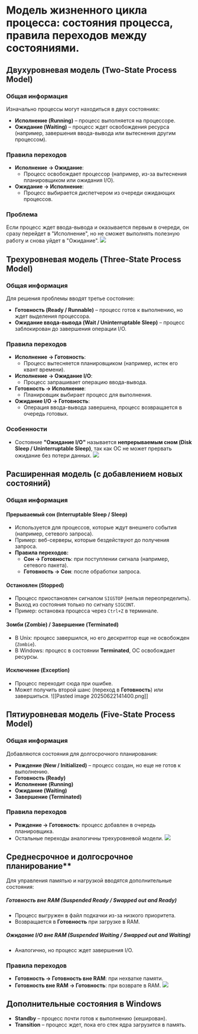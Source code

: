 # Модель жизненного цикла процесса: состояния процесса, правила переходов между состояниями.

## Двухуровневая модель (Two-State Process Model)
### Общая информация
Изначально процессы могут находиться в двух состояниях:  
- **Исполнение (Running)** – процесс выполняется на процессоре.  
- **Ожидание (Waiting)** – процесс ждет освобождения ресурса (например, завершения ввода-вывода или вытеснения другим процессом).  
### Правила переходов
- **Исполнение → Ожидание**:  
  - Процесс освобождает процессор (например, из-за вытеснения планировщиком или ожидания I/O).  
- **Ожидание → Исполнение**:  
  - Процесс выбирается диспетчером из очереди ожидающих процессов.  
### Проблема  
Если процесс ждет ввода-вывода и оказывается первым в очереди, он сразу перейдет в "Исполнение", но не сможет выполнять полезную работу и снова уйдет в "Ожидание".
![](../img/Pasted%20image%2020250622141003.png)

## Трехуровневая модель (Three-State Process Model)
### Общая информация
Для решения проблемы вводят третье состояние:  
- **Готовность (Ready / Runnable)** – процесс готов к выполнению, но ждет выделения процессора.  
- **Ожидание ввода-вывода (Wait / Uninterruptable Sleep)** – процесс заблокирован до завершения операции I/O.  
### Правила переходов
- **Исполнение → Готовность**:  
  - Процесс вытесняется планировщиком (например, истек его квант времени).  
- **Исполнение → Ожидание I/O**:  
  - Процесс запрашивает операцию ввода-вывода.  
- **Готовность → Исполнение**:  
  - Планировщик выбирает процесс для выполнения.  
- **Ожидание I/O → Готовность**:  
  - Операция ввода-вывода завершена, процесс возвращается в очередь готовых.  
### Особенности
- Состояние **"Ожидание I/O"** называется **непрерываемым сном (Disk Sleep / Uninterruptable Sleep)**, так как ОС не может прервать ожидание без потери данных.
![](../img/Pasted%20image%2020250622141258.png)
## Расширенная модель (с добавлением новых состояний) 
### Общая информация
#### Прерываемый сон (Interruptable Sleep / Sleep)  
- Используется для процессов, которые ждут внешнего события (например, сетевого запроса).  
- Пример: веб-серверы, которые бездействуют до получения запроса.  
- **Правила переходов:**  
  - **Сон → Готовность**: при поступлении сигнала (например, сетевого пакета).  
  - **Готовность → Сон**: после обработки запроса.  
#### Остановлен (Stopped) 
- Процесс приостановлен сигналом `SIGSTOP` (нельзя переопределить).  
- Выход из состояния только по сигналу `SIGCONT`.  
- Пример: остановка процесса через `Ctrl+Z` в терминале.  
#### Зомби (Zombie) / Завершение (Terminated)  
- В Unix: процесс завершился, но его дескриптор еще не освобожден (`Zombie`).  
- В Windows: процесс в состоянии **Terminated**, ОС освобождает ресурсы.  
#### Исключение (Exception)
- Процесс переходит сюда при ошибке.  
- Может получить второй шанс (переход в **Готовность**) или завершиться.
![[Pasted image 20250622141400.png]]
## Пятиуровневая модель (Five-State Process Model)
### Общая информация
Добавляются состояния для долгосрочного планирования:  
- **Рождение (New / Initialized)** – процесс создан, но еще не готов к выполнению.  
- **Готовность (Ready)**  
- **Исполнение (Running)**  
- **Ожидание (Waiting)**  
- **Завершение (Terminated)**  
### Правила переходов 
- **Рождение → Готовность**: процесс добавлен в очередь планировщика.  
- Остальные переходы аналогичны трехуровневой модели.
![](../img/Pasted%20image%2020250622141428.png)
## Среднесрочное и долгосрочное планирование**  
Для управления памятью и нагрузкой вводятся дополнительные состояния:  
##### **Готовность вне RAM (Suspended Ready / Swapped out and Ready)**  
- Процесс выгружен в файл подкачки из-за низкого приоритета.  
- Возвращается в **Готовность** при загрузке в RAM.  
##### **Ожидание I/O вне RAM (Suspended Waiting / Swapped out and Waiting)**  
- Аналогично, но процесс ждет завершения I/O.  
### Правила переходов
- **Готовность → Готовность вне RAM**: при нехватке памяти.  
- **Готовность вне RAM → Готовность**: при возврате в RAM.
![](../img/Pasted%20image%2020250622141502.png)
## Дополнительные состояния в Windows 
- **Standby** – процесс почти готов к выполнению (кеширован).  
- **Transition** – процесс ждет, пока его стек ядра загрузится в память.  

